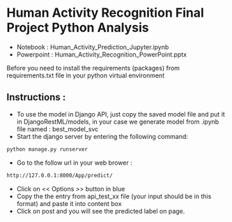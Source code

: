 # Human Activity Recognition Final Project Python Analysis

- Notebook : Human_Activity_Prediction_Jupyter.ipynb
- Powerpoint : Human_Activity_Recognition_PowerPoint.pptx

Before you need to install the requirements (packages) from requirements.txt file in your python virtual environment

## Instructions :

- To use the model in Django API, just copy the saved model file and put it in DjangoRestML/models, in your case we generate model from .ipynb file named : best_model_svc
- Start the django server by entering the following command:
```python
python manage.py runserver
```
- Go to the follow url in your web brower : 
```html
http://127.0.0.1:8000/App/predict/
```
- Click on << Options >> button in blue
- Copy the the entry from api_test_xx file (your input should be in this format) and paste it into content box
- Click on post and you will see the predicted label on page.